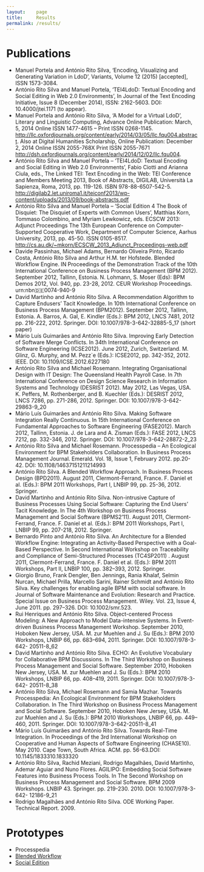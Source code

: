 ```yaml
---
layout:    page
title:     Results
permalink: /results/
---
```



# Publications

- Manuel Portela and António Rito Silva, ‘Encoding, Visualizing and Generating Variation in LdoD’, Variants, Volume 12 (2015) [accepted], ISSN 1573-3084.
- António Rito Silva and Manuel Portela, ‘TEI4LdoD: Textual Encoding and Social Editing in Web 2.0 Environments’, In Journal of the Text Encoding Initiative, Issue 8 (December 2014), ISSN: 2162-5603. DOI: 10.4000/jtei.1171 (to appear).
- Manuel Portela and António Rito Silva, ‘A Model for a Virtual LdoD’, Literary and Linguistic Computing, Advance Online Publication: March, 5, 2014 Online ISSN 1477-4615 – Print ISSN 0268-1145. http://llc.oxfordjournals.org/content/early/2014/03/05/llc.fqu004.abstract. Also at Digital Humanities Scholarship, Online Publication: December 2, 2014 Online ISSN 2055-768X Print ISSN 2055-7671 http://dsh.oxfordjournals.org/content/early/2014/12/02/llc.fqu004.
- António Rito Silva and Manuel Portela – ‘TEI4LdoD: Textual Encoding and Social Editing in Web 2.0 Environments’, Fabio Ciotti and Arianna Ciula, eds., The Linked TEI: Text Encoding in the Web: TEI Conference and Members Meeting 2013, Book of Abstracts, DIGILAB, Università La Sapienza, Roma, 2013, pp. 119-126. ISBN 978-88-6507-542-5. http://digilab2.let.uniroma1.it/teiconf2013/wp-content/uploads/2013/09/book-abstracts.pdf
- António Rito Silva and Manuel Portela – ‘Social Edition 4 The Book of Disquiet: The Disquiet of Experts with Common Users’, Matthias Korn, Tommaso Colombino, and Myriam Lewkowicz, eds. ECSCW 2013: Adjunct Proceedings The 13th European Conference on Computer-Supported Cooperative Work, Department of Computer Science, Aarhus University, 2013, pp. 45-50. ISSN 0105-8517. http://cs.au.dk/~mkorn/ECSCW_2013_Adjunct_Proceedings-web.pdf
- Davide Passinhas, Michael Adams, Bernardo Oliveira Pinto, Ricardo Costa, António Rito Silva and Arthur H.M. ter Hofstede. Blended Workflow Engine. IN Proceedings of the Demonstration Track of the 10th International Conference on Business Process Management (BPM 2012). September 2012, Tallinn, Estonia. N. Lohmann, S. Moser (Eds): BPM Demos 2012, Vol. 940, pp. 23-28, 2012. CEUR Workshop Proceedings. urn:nbn:de:0074-940-9
- David Martinho and António Rito Silva. A Recommendation Algorithm to Capture Endusers’ Tacit Knowledge. In 10th International Conference on Business Process Management (BPM2012). September 2012, Tallinn, Estonia. A. Barros, A. Gal, E. Kindler (Eds.): BPM 2012, LNCS 7481, 2012 pp. 216-222, 2012. Springer. DOI: 10.1007/978-3-642-32885-5_17 (short paper)
- Mário Luís Guimarães and António Rito Silva. Improving Early Detection of Software Merge Conflicts. In 34th International Conference on Software Engineering (ICSE2012). June 2012, Zurich, Switzerland. M. Glinz, G. Murphy, and M. Pezz`e (Eds.): ICSE2012, pp. 342-352, 2012. IEEE. DOI: 10.1109/ICSE.2012.6227180
- António Rito Silva and Michael Rosemann. Integrating Organisational Design with IT Design: The Queensland Health Payroll Case. In 7th International Conference on Design Science Research in Information Systems and Technology (DESRIST 2012). May 2012, Las Vegas, USA. K. Peffers, M. Rothenberger, and B. Kuechler (Eds.): DESRIST 2012, LNCS 7286, pp. 271-286, 2012. Springer. DOI: 10.1007/978-3-642-29863-9_20
- Mário Luís Guimarães and António Rito Silva. Making Software Integration Really Continuous. In 15th International Conference on Fundamental Approaches to Software Engineering (FASE2012). March 2012, Tallinn, Estonia. J. de Lara and A. Zisman (Eds.): FASE 2012, LNCS 7212, pp. 332-346, 2012. Springer. DOI: 10.1007/978-3-642-28872-2_23
- António Rito Silva and Michael Rosemann. Processpedia – An Ecological Environment for BPM Stakeholders Collaboration. In Business Process Management Journal. Emerald. Vol. 18, Issue 1, February 2012. pp.20-42. DOI: 10.1108/14637151211214993
- António Rito Silva. A Blended Workflow Approach. In Business Process Design (BPD2011). August 2011, Clermont-Ferrand, France. F. Daniel et al. (Eds.): BPM 2011 Workshops, Part I, LNBIP 99, pp. 25-36, 2012. Springer.
- David Martinho and António Rito Silva. Non-intrusive Capture of Business Processes Using Social Software: Capturing the End Users’ Tacit Knowledge. In The 4th Workshop on Business Process Management and Social Software (BPMS2’11). August 2011, Clermont-Ferrand, France. F. Daniel et al. (Eds.): BPM 2011 Workshops, Part I, LNBIP 99, pp. 207-218, 2012. Springer.
- Bernardo Pinto and António Rito Silva. An Architecture for a Blended Workflow Engine: Integrating an Activity-Based Perspective with a Goal-Based Perspective. In Second International Workshop on Traceability and Compliance of Semi-Structured Processes (TC4SP2011) . August 2011, Clermont-Ferrand, France. F. Daniel et al. (Eds.): BPM 2011 Workshops, Part II, LNBIP 100, pp. 382–393, 2012. Springer.
- Giorgio Bruno, Frank Dengler, Ben Jennings, Rania Khalaf, Selmin Nurcan, Michael Prilla, Marcello Sarini, Rainer Schmidt and António Rito Silva. Key challenges for enabling agile BPM with social software. In Journal of Software Maintenance and Evolution: Research and Practice. Special Issue on Business Process Management. Wiley. Vol. 23, Issue 4, June 2011. pp. 297–326. DOI: 10.1002/smr.523.
- Rui Henriques and António Rito Silva. Object-centered Process Modeling: A New Approach to Model Data-intensive Systems. In Event-driven Business Process Management Workshop. September 2010, Hoboken New Jersey, USA. M. zur Muehlen and J. Su (Eds.): BPM 2010 Workshops, LNBIP 66, pp. 683–694, 2011. Springer. DOI: 10.1007/978-3-642- 20511-8_62
- David Martinho and António Rito Silva. ECHO: An Evolutive Vocabulary for Collaborative BPM Discussions. In The Third Workshop on Business Process Management and Social Software. September 2010, Hoboken New Jersey, USA. M. zur Muehlen and J. Su (Eds.): BPM 2010 Workshops, LNBIP 66, pp. 408–419, 2011. Springer. DOI: 10.1007/978-3-642- 20511-8_38
- António Rito Silva, Michael Rosemann and Samia Mazhar. Towards Processpedia: An Ecological Environment for BPM Stakeholders Collaboration. In The Third Workshop on Business Process Management and Social Software. September 2010, Hoboken New Jersey, USA. M. zur Muehlen and J. Su (Eds.): BPM 2010 Workshops, LNBIP 66, pp. 449–460, 2011. Springer. DOI: 10.1007/978-3-642-20511-8_41
- Mário Luís Guimarães and António Rito Silva. Towards Real-Time Integration. In Proceedings of the 3rd International Workshop on Cooperative and Human Aspects of Software Engineering (CHASE10). May 2010. Cape Town, South Africa. ACM. pp. 56-63.DOI: 10.1145/1833310.1833320
- António Rito Silva, Rachid Meziani, Rodrigo Magalhães, David Martinho, Ademar Aguiar and Nuno Flores. AGILIPO: Embedding Social Software Features into Business Process Tools. In The Second Workshop on Business Process Management and Social Software. BPM 2009 Workshops. LNBIP 43. Springer. pp. 219-230. 2010. DOI: 10.1007/978-3-642- 12186-9_21
- Rodrigo Magalhães and António Rito Silva. ODE Working Paper. Technical Report. 2009.

# Prototypes

- Processpedia
- [Blended Workflow](http://github.com/socialsoftware/blended-workflow)
- [Social Edition](https://github.com/socialsoftware/edition)
